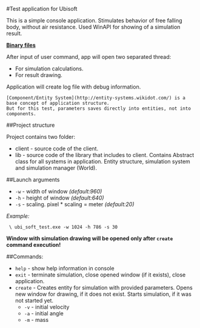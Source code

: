 #Test application for Ubisoft

This is a simple console application. 
Stimulates behavior of free falling body, without air resistance.
Used WinAPI for showing of a simulation result.

**[Binary files](https://github.com/MerlinDS/Ubisoft-test/releases/tag/v0.1)**
 
After input of user command, app will open two separated thread:

* For simulation calculations.
* For result drawing.
    
Application will create log file with debug information.

    [Component/Entity System](http://entity-systems.wikidot.com/) is a base concept of application structure.
    But for this test, parameters saves directly into entities, not into components.

##Project structure

Project contains two folder:
 
* client - source code of the client.
* lib - source code of the library that includes to client. Contains Abstract class for all systems in application.
 Entity structure, simulation system and simulation manager (World). 

##Launch arguments

* `-w` - width of window *(default:960)*
* `-h` - height of window *(default:640)*
* `-s` - scaling. pixel * scaling = meter *(default:20)*

*Example:*

` \ ubi_soft_test.exe -w 1024 -h 786 -s 30`

**Window with simulation drawing will be opened only after `create` command execution!**

##Commands:

* `help` - show help information in console
* `exit` - terminate simulation, close opened window (if it exists), close application.
* `create` - Creates entity for simulation with provided parameters.
             Opens new window for drawing, if it does not exist. Starts simulation, if it was not started yet.
     * `-v` - initial velocity
     * `-a` - initial angle
     * `-m` - mass
 

